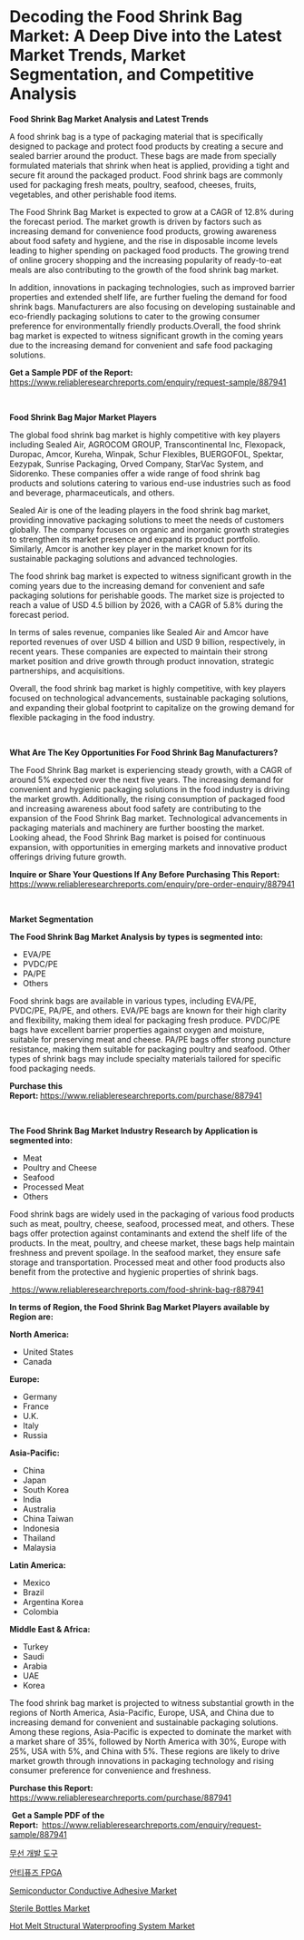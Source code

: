 <p><h1>Decoding the Food Shrink Bag Market: A Deep Dive into the Latest Market Trends, Market Segmentation, and Competitive Analysis</h1></p><p><strong>Food Shrink Bag Market Analysis and Latest Trends</strong></p>
<p><p>A food shrink bag is a type of packaging material that is specifically designed to package and protect food products by creating a secure and sealed barrier around the product. These bags are made from specially formulated materials that shrink when heat is applied, providing a tight and secure fit around the packaged product. Food shrink bags are commonly used for packaging fresh meats, poultry, seafood, cheeses, fruits, vegetables, and other perishable food items.</p><p>The Food Shrink Bag Market is expected to grow at a CAGR of 12.8% during the forecast period. The market growth is driven by factors such as increasing demand for convenience food products, growing awareness about food safety and hygiene, and the rise in disposable income levels leading to higher spending on packaged food products. The growing trend of online grocery shopping and the increasing popularity of ready-to-eat meals are also contributing to the growth of the food shrink bag market.</p><p>In addition, innovations in packaging technologies, such as improved barrier properties and extended shelf life, are further fueling the demand for food shrink bags. Manufacturers are also focusing on developing sustainable and eco-friendly packaging solutions to cater to the growing consumer preference for environmentally friendly products.Overall, the food shrink bag market is expected to witness significant growth in the coming years due to the increasing demand for convenient and safe food packaging solutions.</p></p>
<p><strong>Get a Sample PDF of the Report:&nbsp;</strong> <a href="https://www.reliableresearchreports.com/enquiry/request-sample/887941">https://www.reliableresearchreports.com/enquiry/request-sample/887941</a></p>
<p>&nbsp;</p>
<p><strong>Food Shrink Bag Major Market Players</strong></p>
<p><p>The global food shrink bag market is highly competitive with key players including Sealed Air, AGROCOM GROUP, Transcontinental Inc, Flexopack, Duropac, Amcor, Kureha, Winpak, Schur Flexibles, BUERGOFOL, Spektar, Eezypak, Sunrise Packaging, Orved Company, StarVac System, and Sidorenko. These companies offer a wide range of food shrink bag products and solutions catering to various end-use industries such as food and beverage, pharmaceuticals, and others.</p><p>Sealed Air is one of the leading players in the food shrink bag market, providing innovative packaging solutions to meet the needs of customers globally. The company focuses on organic and inorganic growth strategies to strengthen its market presence and expand its product portfolio. Similarly, Amcor is another key player in the market known for its sustainable packaging solutions and advanced technologies.</p><p>The food shrink bag market is expected to witness significant growth in the coming years due to the increasing demand for convenient and safe packaging solutions for perishable goods. The market size is projected to reach a value of USD 4.5 billion by 2026, with a CAGR of 5.8% during the forecast period.</p><p>In terms of sales revenue, companies like Sealed Air and Amcor have reported revenues of over USD 4 billion and USD 9 billion, respectively, in recent years. These companies are expected to maintain their strong market position and drive growth through product innovation, strategic partnerships, and acquisitions.</p><p>Overall, the food shrink bag market is highly competitive, with key players focused on technological advancements, sustainable packaging solutions, and expanding their global footprint to capitalize on the growing demand for flexible packaging in the food industry.</p></p>
<p>&nbsp;</p>
<p><strong>What Are The Key Opportunities For Food Shrink Bag Manufacturers?</strong></p>
<p><p>The Food Shrink Bag market is experiencing steady growth, with a CAGR of around 5% expected over the next five years. The increasing demand for convenient and hygienic packaging solutions in the food industry is driving the market growth. Additionally, the rising consumption of packaged food and increasing awareness about food safety are contributing to the expansion of the Food Shrink Bag market. Technological advancements in packaging materials and machinery are further boosting the market. Looking ahead, the Food Shrink Bag market is poised for continuous expansion, with opportunities in emerging markets and innovative product offerings driving future growth.</p></p>
<p><strong>Inquire or Share Your Questions If Any Before Purchasing This Report:</strong> <a href="https://www.reliableresearchreports.com/enquiry/pre-order-enquiry/887941">https://www.reliableresearchreports.com/enquiry/pre-order-enquiry/887941</a></p>
<p>&nbsp;</p>
<p><strong>Market Segmentation</strong></p>
<p><strong>The Food Shrink Bag Market Analysis by types is segmented into:</strong></p>
<p><ul><li>EVA/PE</li><li>PVDC/PE</li><li>PA/PE</li><li>Others</li></ul></p>
<p><p>Food shrink bags are available in various types, including EVA/PE, PVDC/PE, PA/PE, and others. EVA/PE bags are known for their high clarity and flexibility, making them ideal for packaging fresh produce. PVDC/PE bags have excellent barrier properties against oxygen and moisture, suitable for preserving meat and cheese. PA/PE bags offer strong puncture resistance, making them suitable for packaging poultry and seafood. Other types of shrink bags may include specialty materials tailored for specific food packaging needs.</p></p>
<p><strong>Purchase this Report:&nbsp;</strong><a href="https://www.reliableresearchreports.com/purchase/887941">https://www.reliableresearchreports.com/purchase/887941</a></p>
<p>&nbsp;</p>
<p><strong>The Food Shrink Bag Market Industry Research by Application is segmented into:</strong></p>
<p><ul><li>Meat</li><li>Poultry and Cheese</li><li>Seafood</li><li>Processed Meat</li><li>Others</li></ul></p>
<p><p>Food shrink bags are widely used in the packaging of various food products such as meat, poultry, cheese, seafood, processed meat, and others. These bags offer protection against contaminants and extend the shelf life of the products. In the meat, poultry, and cheese market, these bags help maintain freshness and prevent spoilage. In the seafood market, they ensure safe storage and transportation. Processed meat and other food products also benefit from the protective and hygienic properties of shrink bags.</p></p>
<p><a href="https://www.reliableresearchreports.com/food-shrink-bag-r887941">&nbsp;https://www.reliableresearchreports.com/food-shrink-bag-r887941</a></p>
<p><strong>In terms of Region, the Food Shrink Bag Market Players available by Region are:</strong></p>
<p>
    <p> <strong> North America: </strong>
        <ul>
            <li>United States</li>
            <li>Canada</li>
        </ul>
        </p> 
    <p> <strong> Europe: </strong>
        <ul>
            <li>Germany</li>
            <li>France</li>
            <li>U.K.</li>
            <li>Italy</li>
            <li>Russia</li>
        </ul>
        </p> 
    <p> <strong> Asia-Pacific: </strong>
        <ul>
            <li>China</li>
            <li>Japan</li>
            <li>South Korea</li>
            <li>India</li>
            <li>Australia</li>
            <li>China Taiwan</li>
            <li>Indonesia</li>
            <li>Thailand</li>
            <li>Malaysia</li>
        </ul>
        </p> 
    <p> <strong> Latin America: </strong>
        <ul>
            <li>Mexico</li>
            <li>Brazil</li>
            <li>Argentina Korea</li>
            <li>Colombia</li>
        </ul>
        </p> 
    <p> <strong> Middle East & Africa: </strong>
        <ul>
            <li>Turkey</li>
            <li>Saudi</li>
            <li>Arabia</li>
            <li>UAE</li>
            <li>Korea</li>
        </ul>
    </p>
    </p>
<p><p>The food shrink bag market is projected to witness substantial growth in the regions of North America, Asia-Pacific, Europe, USA, and China due to increasing demand for convenient and sustainable packaging solutions. Among these regions, Asia-Pacific is expected to dominate the market with a market share of 35%, followed by North America with 30%, Europe with 25%, USA with 5%, and China with 5%. These regions are likely to drive market growth through innovations in packaging technology and rising consumer preference for convenience and freshness.</p></p>
<p><strong>Purchase this Report: </strong><a href="https://www.reliableresearchreports.com/purchase/887941">https://www.reliableresearchreports.com/purchase/887941</a></p>
<p>&nbsp;<strong>Get a Sample PDF of the Report:&nbsp;&nbsp;</strong><a href="https://www.reliableresearchreports.com/enquiry/request-sample/887941">https://www.reliableresearchreports.com/enquiry/request-sample/887941</a></p>
<p><strong></strong></p>
<p><p><a href="https://github.com/TimmyMann6767/Market-Research-Report-List-1/blob/main/639285455732.md">무선 개발 도구</a></p><p><a href="https://github.com/khytkeqagplkzqvh/Market-Research-Report-List-2/blob/main/980222555731.md">안티퓨즈 FPGA</a></p><p><a href="https://issuu.com/reportprime-2/docs/semiconductor-conductive-adhesive-market-size-2030">Semiconductor Conductive Adhesive Market</a></p><p><a href="https://github.com/Airanohannonzb68e5pb53oc1/Market-Research-Report-List-2/blob/main/sterile-bottles-market.md">Sterile Bottles Market</a></p><p><a href="https://issuu.com/reportprime-2/docs/hot-melt-structural-waterproofing-system-market-si">Hot Melt Structural Waterproofing System Market</a></p></p>